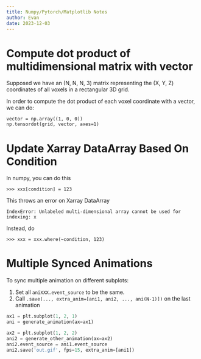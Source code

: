 ```yaml
---
title: Numpy/Pytorch/Matplotlib Notes
author: Evan
date: 2023-12-03
---
```


# Compute dot product of multidimensional matrix with vector

Supposed we have an (N, N, N, 3) matrix representing the (X, Y, Z) coordinates of all voxels in a rectangular 3D grid.

In order to compute the dot product of each voxel coordinate with a vector, we can do:

    vector = np.array((1, 0, 0))
    np.tensordot(grid, vector, axes=1)


# Update Xarray DataArray Based On Condition

In numpy, you can do this

    >>> xxx[condition] = 123
    
This throws an error on Xarray DataArray

    IndexError: Unlabeled multi-dimensional array cannot be used for indexing: x
    
Instead, do

    >>> xxx = xxx.where(~condition, 123)
    
# Multiple Synced Animations

To sync multiple animation on different subplots:

1. Set all `aniXXX.event_source` to be the same.
2. Call `.save(..., extra_anim=[ani1, ani2, ..., ani(N-1)])` on the last animation

``` python
ax1 = plt.subplot(1, 2, 1)
ani = generate_animation(ax=ax1)

ax2 = plt.subplot(1, 2, 2)
ani2 = generate_other_animation(ax=ax2)
ani2.event_source = ani1.event_source
ani2.save('out.gif', fps=15, extra_anim=[ani1])
```